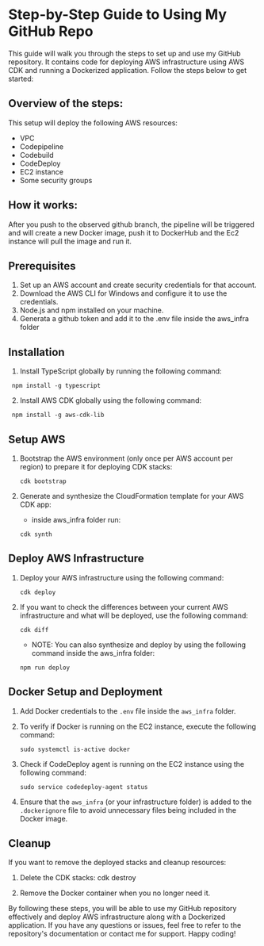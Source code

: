 # Step-by-Step Guide to Using My GitHub Repo

This guide will walk you through the steps to set up and use my GitHub repository. It contains code for deploying AWS infrastructure using AWS CDK and running a Dockerized application. Follow the steps below to get started:

## Overview of the steps:

This setup will deploy the following AWS resources:

- VPC
- Codepipeline
- Codebuild
- CodeDeploy
- EC2 instance
- Some security groups

## How it works:

After you push to the observed github branch, the pipeline will be triggered and will create a new Docker image, push it to DockerHub and the Ec2 instance will pull the image and run it.

## Prerequisites

1. Set up an AWS account and create security credentials for that account.
2. Download the AWS CLI for Windows and configure it to use the credentials.
3. Node.js and npm installed on your machine.
4. Generata a github token and add it to the .env file inside the aws_infra folder

## Installation

1. Install TypeScript globally by running the following command:

```
 npm install -g typescript

```

2. Install AWS CDK globally using the following command:

```
 npm install -g aws-cdk-lib
```

## Setup AWS

1. Bootstrap the AWS environment (only once per AWS account per region) to prepare it for deploying CDK stacks:

   ```
   cdk bootstrap

   ```

2. Generate and synthesize the CloudFormation template for your AWS CDK app:

   - inside aws_infra folder run:

   ```
   cdk synth

   ```

## Deploy AWS Infrastructure

1. Deploy your AWS infrastructure using the following command:

   ```
   cdk deploy
   ```

2. If you want to check the differences between your current AWS infrastructure and what will be deployed, use the following command:

   ```
   cdk diff
   ```

   - NOTE: You can also synthesize and deploy by using the following command inside the aws_infra folder:

   ```
   npm run deploy
   ```

## Docker Setup and Deployment

1. Add Docker credentials to the `.env` file inside the `aws_infra` folder.

2. To verify if Docker is running on the EC2 instance, execute the following command:

   ```
   sudo systemctl is-active docker
   ```

3. Check if CodeDeploy agent is running on the EC2 instance using the following command:

   ```
   sudo service codedeploy-agent status
   ```

4. Ensure that the `aws_infra` (or your infrastructure folder) is added to the `.dockerignore` file to avoid unnecessary files being included in the Docker image.

## Cleanup

If you want to remove the deployed stacks and cleanup resources:

1. Delete the CDK stacks:
   cdk destroy

2. Remove the Docker container when you no longer need it.

By following these steps, you will be able to use my GitHub repository effectively and deploy AWS infrastructure along with a Dockerized application. If you have any questions or issues, feel free to refer to the repository's documentation or contact me for support. Happy coding!
